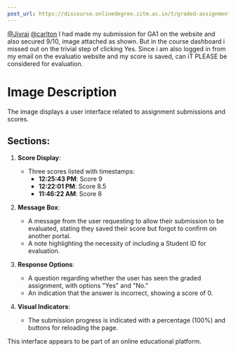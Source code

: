 ```yaml
---
post_url: https://discourse.onlinedegree.iitm.ac.in/t/graded-assignment-1-submission-not-shown/165396/15
---
```

[@Jivraj](/u/jivraj) [@carlton](/u/carlton) I had made my submission for GA1 on the website and also secured 9/10, image attached as shown. But in the course dashboard i missed out on the trivial step of clicking Yes. Since i am also logged in from my email on the evaluatio website and my score is saved, can iT PLEASE be considered for evaluation.  

# Image Description

The image displays a user interface related to assignment submissions and scores. 

## Sections:

1. **Score Display**:
   - Three scores listed with timestamps:
     - **12:25:43 PM**: Score 9
     - **12:22:01 PM**: Score 8.5
     - **11:46:22 AM**: Score 8

2. **Message Box**:
   - A message from the user requesting to allow their submission to be evaluated, stating they saved their score but forgot to confirm on another portal.
   - A note highlighting the necessity of including a Student ID for evaluation.

3. **Response Options**:
   - A question regarding whether the user has seen the graded assignment, with options "Yes" and "No."
   - An indication that the answer is incorrect, showing a score of 0.

4. **Visual Indicators**:
   - The submission progress is indicated with a percentage (100%) and buttons for reloading the page.

This interface appears to be part of an online educational platform.